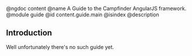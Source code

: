 @ngdoc content
@name A Guide to the Campfinder AngularJS framework.
@module guide
@id content.guide.main
@isindex
@description

## Introduction

Well unfortunately there's no such guide yet.

